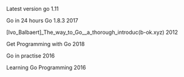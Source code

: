 Latest version go 1.11

Go in 24 hours  Go 1.8.3   2017

\[Ivo\_Balbaert\]\_The\_way\_to\_Go\_\_a\_thorough\_introduc\(b-ok.xyz\)  2012

Get Programming with Go 2018

Go in practise  2016

Learning Go Programming 2016

